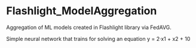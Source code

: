 # Flashlight_ModelAggregation
Aggregation of ML models created in Flashlight library via FedAVG.

Simple neural network that trains for solving an equation y = 2·x1 + x2 + 10
